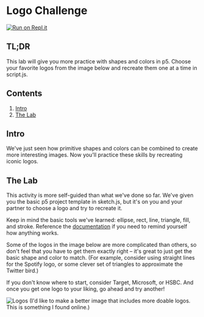 # Logo Challenge

[![Run on Repl.it](https://repl.it/badge/github/upperlinecode/mad-libs-javascript)](https://repl.it/github/upperlinecode/mad-libs-javascript)

## TL;DR

This lab will give you more practice with shapes and colors in p5. Choose your favorite logos from the image below and recreate them one at a time in script.js.

## Contents

1. [Intro](#intro)
2. [The Lab](#the-lab)

## Intro

We've just seen how primitive shapes and colors can be combined to create more interesting images. Now you'll practice these skills by recreating iconic logos.

## The Lab

This activity is more self-guided than what we've done so far. We've given you the basic p5 project template in sketch.js, but it's on you and your partner to choose a logo and try to recreate it.

Keep in mind the basic tools we've learned: ellipse, rect, line, triangle, fill, and stroke. Reference the [documentation](https://p5js.org/reference/) if you need to remind yourself how anything works.

Some of the logos in the image below are more complicated than others, so don't feel that you have to get them exactly right – it's great to just get the basic shape and color to match. (For example, consider using straight lines for the Spotify logo, or some clever set of triangles to approximate the Twitter bird.)

If you don't know where to start, consider Target, Microsoft, or HSBC. And once you get one logo to your liking, go ahead and try another!

![Logos](https://yesimadesigner.com/wp-content/uploads/2019/10/color-logos-famous-logo-designs.png?x99157&x99157&x99157&x99157&x78792&x86947&x86947&x86947)
(I'd like to make a better image that includes more doable logos. This is something I found online.)
